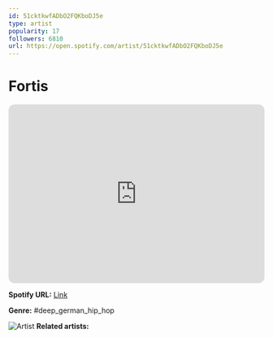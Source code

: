 ```yaml
---
id: 51cktkwfADbO2FQKboDJ5e
type: artist
popularity: 17
followers: 6810
url: https://open.spotify.com/artist/51cktkwfADbO2FQKboDJ5e
---
```

# Fortis

<iframe style="border-radius:12px" src="https://open.spotify.com/embed/artist/51cktkwfADbO2FQKboDJ5e" width="100%" height="352" frameBorder="0" allowfullscreen="" allow="autoplay; clipboard-write; encrypted-media; fullscreen; picture-in-picture" loading="lazy"></iframe>

**Spotify URL:** [Link](https://open.spotify.com/artist/51cktkwfADbO2FQKboDJ5e)

**Genre:**  #deep_german_hip_hop

![Artist](https://i.scdn.co/image/ab6761610000e5ebf21af965706baaad169bbeba)
**Related artists:**

